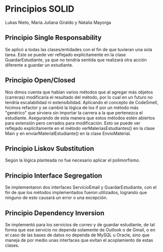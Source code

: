 # Principios SOLID 
Lukas Nieto, Maria Juliana Giraldo y Natalia Mayorga

## Principio Single Responsability
Se aplicó a todas las clases/entidades con el fin de que tuvieran una sola tarea. Este se puede ver
reflejado explícitamente en la clase GuardarEstudiante, ya que no tendria sentida que realizará otra acción diferente a guardar un 
estudiante. 

## Principio Open/Closed
Nos dimos cuenta que habían varios métodos que al agregar más objetos (carreras) modificaría el resultado del
método, por lo cual en un futuro no tendría escalabilidad ni extensibilidad. Aplicando el concepto de CodeSmell, hicimos refactor y se 
cambió la lógica de los if por un método más "genérico" que sirviera sin importar la carrera a la que pertenezca el estudiante. Asegurando
de esta manera que estos métodos estén abiertos para extensión pero cerrados para modificación. Esto se puede ver reflejado explícitamente 
en el método verMateriasEstudiantes() en la clase Main y en enviarMaterialEstudiante() en la clase EnvioMaterial.

## Principio Liskov Substitution
Según la lógica planteada no fue necesario aplicar el polimorfismo.

## Principio Interface Segregation
Se implementaron dos interfaces ServicioEmail y GuardarEstudiante, con el fin de que los métodos implementados
fueron utilizados, logrando que ninguno de esto causará un error o una excepción. 

## Principio Dependency Inversion
Se implementó para los servicios de correo y de guardar estudiante, de tal forma que ese servicio no dependa 
solamente de Outlook o de Gmail, o en el caso de las bases de datos no dependa de MySQL u Oracle, sino que maneja de por medio unas interfaces
que evitan el acoplamiento de estas clases. 
 
